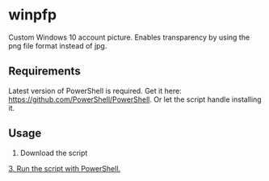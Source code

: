 # winpfp
Custom Windows 10 account picture. Enables transparency by using the png file format instead of jpg.
## Requirements
Latest version of PowerShell is required.
Get it here: https://github.com/PowerShell/PowerShell.
Or let the script handle installing it.
## Usage
1. Download the script
<a href="https://raw.githubusercontent.com/huben1337/winpfp/main/Custom-Profilepicture.ps1" download>
3. Run the script with PowerShell.
